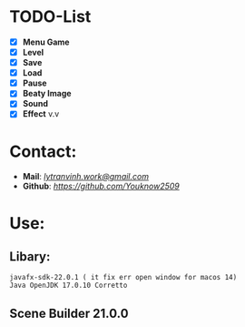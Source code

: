 
# TODO-List
- [x] **Menu Game**
- [x] **Level**
- [x] **Save**
- [x] **Load**
- [x] **Pause**
- [x] **Beaty Image**
- [x] **Sound**
- [x] **Effect**
v.v

# Contact:
- **Mail**: *lytranvinh.work@gmail.com*
- **Github**: *https://github.com/Youknow2509*

# Use:
## Libary:
    javafx-sdk-22.0.1 ( it fix err open window for macos 14) 
    Java OpenJDK 17.0.10 Corretto
## Scene Builder 21.0.0


